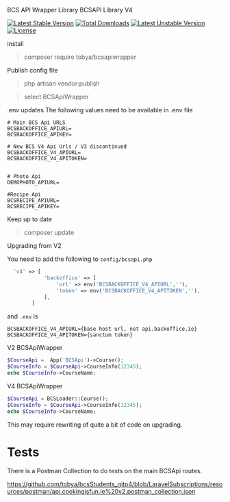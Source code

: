 BCS API Wrapper Library
BCSAPI Library V4

[![Latest Stable Version](https://poser.pugx.org/tobya/bcsapiwrapper/v)](//packagist.org/packages/tobya/bcsapiwrapper) [![Total Downloads](https://poser.pugx.org/tobya/bcsapiwrapper/downloads)](//packagist.org/packages/tobya/bcsapiwrapper) [![Latest Unstable Version](https://poser.pugx.org/tobya/bcsapiwrapper/v/unstable)](//packagist.org/packages/tobya/bcsapiwrapper) [![License](https://poser.pugx.org/tobya/bcsapiwrapper/license)](//packagist.org/packages/tobya/bcsapiwrapper)

install

> composer require tobya/bcsapiwrapper
> 

Publish config file

> php artisan vendor:publish 

> select BCSApiWrapper



.env updates
The following values need to be available in .env file

````angular2html
# Main BCS Api URLS
BCSBACKOFFICE_APIURL=
BCSBACKOFFICE_APIKEY=

# New BCS V4 Api Urls / V3 discontinued
BCSBACKOFFICE_V4_APIURL=
BCSBACKOFFICE_V4_APITOKEN=


# Photo Api
DEMOPHOTO_APIURL=

#Recipe Api
BCSRECIPE_APIURL=
BCSRECIPE_APIKEY=
````




Keep up to date

> composer update
> 
> 

Upgrading from V2 

You need to add the following to `config/bcsapi.php`

````php
  'v4' => [
            'backoffice' => [
                'url' => env('BCSBACKOFFICE_V4_APIURL',''),
                'token' => env('BCSBACKOFFICE_V4_APITOKEN',''),
            ],
        ]
````

and `.env` is

````
BCSBACKOFFICE_V4_APIURL={base host url, not api.backoffice.ie}
BCSBACKOFFICE_V4_APITOKEN={sanctum token}
````

V2 BCSApiWrapper
````php
$CourseApi =  App('BCSApi')->Course();
$CourseInfo = $CourseApi->CourseInfo(12345);
echo $CourseInfo->CourseName;
````

V4 BCSApiWrapper
````php
$CourseApi = BCSLoader::Course();
$CourseInfo = $CourseApi->CourseInfo(12345);
echo $CourseInfo->CourseName;
````

This may require rewriting of quite a bit of code on upgrading.

Tests
==

There is a Postman Collection to do tests on the main BCSApi routes.

https://github.com/tobya/bcsStudents_gitp4/blob/LaravelSubscriptions/resources/postman/api.cookingisfun.ie%20v2.postman_collection.json

